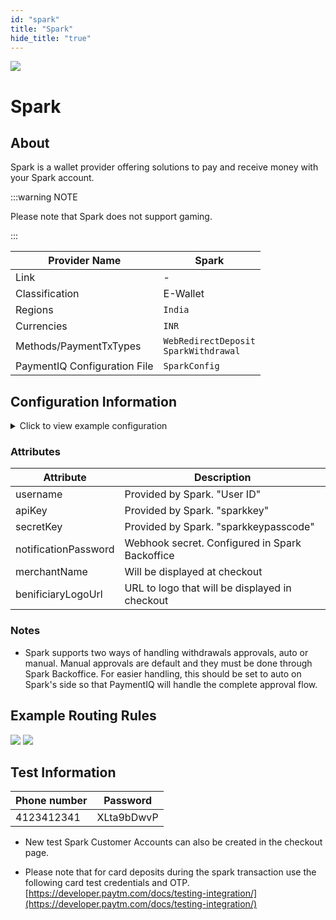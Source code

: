 ```yaml
--- 
id: "spark" 
title: "Spark"
hide_title: "true"
---
```

 
![](/img/providers/logos/spark.png)

# Spark

## About
Spark is a wallet provider offering solutions to pay and receive money with your Spark account. 

:::warning  NOTE

Please note that Spark does not support gaming.

:::

| Provider Name                | Spark                                       |
|------------------------------|---------------------------------------------|
| Link                         | -                                           |
| Classification               | E-Wallet                                    |
| Regions                      | `India`                                     |
| Currencies                   | `INR`                                       |
| Methods/PaymentTxTypes       | `WebRedirectDeposit`<br/> `SparkWithdrawal` |
| PaymentIQ Configuration File | `SparkConfig`                               |

## Configuration Information

<details>
<summary>Click to view example configuration</summary>
<br/>

```xml
<com.devcode.paymentiq.integration.spark.SparkConfig>
  <enabled>true</enabled>
  <accounts>
    <entry>
      <string>default</string>
      <account>
        <username>???</username>
        <apiKey>???</apiKey>
        <secretKey>???</secretKey>
        <notificationPassword>???</notificationPassword>
        <merchantName>???</merchantName>
        <beneficiaryLogoUrl>https://www.example.com/image</beneficiaryLogoUrl>
      </account>
    </entry>
  </accounts>
</com.devcode.paymentiq.integration.spark.SparkConfig>
```

</details>

### Attributes

| Attribute            | Description                                    |
|----------------------|------------------------------------------------|
| username             | Provided by Spark. "User ID"                   |
| apiKey               | Provided by Spark. "sparkkey"                  |
| secretKey            | Provided by Spark. "sparkkeypasscode"          |
| notificationPassword | Webhook secret. Configured in Spark Backoffice |
| merchantName         | Will be displayed at checkout                  |
| benificiaryLogoUrl   | URL to logo that will be displayed in checkout |

### Notes
- Spark supports two ways of handling withdrawals approvals, auto or manual. Manual approvals are default and they must be done through Spark Backoffice. For easier handling, this should be set to auto on Spark's side so that PaymentIQ will handle the complete approval flow.

## Example Routing Rules
![](/img/providers/routing/spark-dp.png)
![](/img/providers/routing/spark-wd.png)

## Test Information

| Phone number | Password   |
|--------------|------------|
| 4123412341   | XLta9bDwvP |

- New test Spark Customer Accounts can also be created in the checkout page.

- Please note that for card deposits during the spark transaction use the following card test credentials and OTP. [https://developer.paytm.com/docs/testing-integration/](https://developer.paytm.com/docs/testing-integration/)
